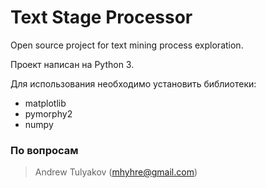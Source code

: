 # Text Stage Processor
Open source project for text mining process exploration.

Проект написан на Python 3.

Для использования необходимо установить библиотеки:
 - matplotlib
 - pymorphy2
 - numpy

### По вопросам
> Andrew Tulyakov (mhyhre@gmail.com)